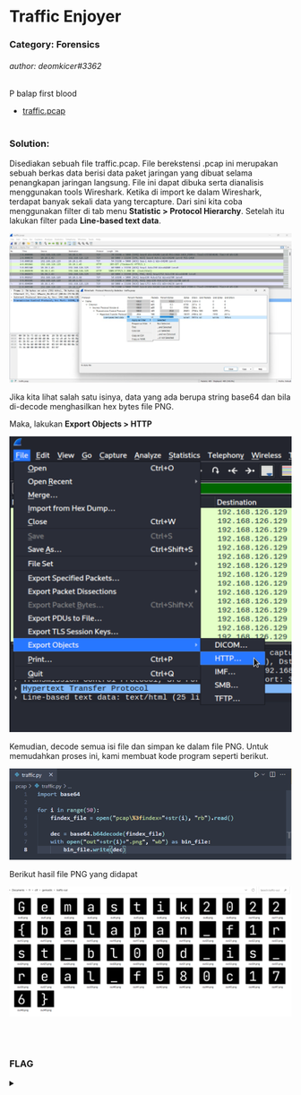 # Traffic Enjoyer

### Category: Forensics

###### author: deomkicer#3362

P balap first blood

- [traffic.pcap](/Gemastik%202022/Forensics/Traffic%20Enjoyer/traffic.pcap)
  <br><br>

### Solution:

Disediakan sebuah file traffic.pcap. File berekstensi .pcap ini merupakan sebuah berkas data berisi data paket jaringan yang dibuat selama penangkapan jaringan langsung. File ini dapat dibuka serta dianalisis menggunakan tools Wireshark. Ketika di import ke dalam Wireshark, terdapat banyak sekali data yang tercapture. Dari sini kita coba menggunakan filter di tab menu **Statistic > Protocol Hierarchy**. Setelah itu lakukan filter pada **Line-based text data**.

![](/media/gem22-te1.png)

Jika kita lihat salah satu isinya, data yang ada berupa string base64 dan bila di-decode menghasilkan hex bytes file PNG.

Maka, lakukan **Export Objects > HTTP**

![](/media/gem22-te2.png)

Kemudian, decode semua isi file dan simpan ke dalam file PNG. Untuk memudahkan proses ini, kami membuat kode program seperti berikut.

![](/media/gem22-te3.png)

Berikut hasil file PNG yang didapat

![](/media/gem22-te4.png)

<br>
<br>

### FLAG

<details>
  <summary></summary>
  
Gemastik2022{balapan_f1rst_bl00d_is_real_f580c176}
</details>

